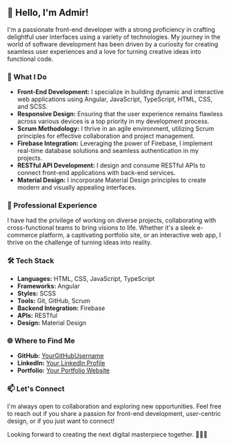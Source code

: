 ## 👋 Hello, I'm Admir!

I'm a passionate front-end developer with a strong proficiency in crafting delightful user interfaces using a variety of technologies. My journey in the world of software development has been driven by a curiosity for creating seamless user experiences and a love for turning creative ideas into functional code.

### 🚀 What I Do

- **Front-End Development:** I specialize in building dynamic and interactive web applications using Angular, JavaScript, TypeScript, HTML, CSS, and SCSS.
- **Responsive Design:** Ensuring that the user experience remains flawless across various devices is a top priority in my development process.
- **Scrum Methodology:** I thrive in an agile environment, utilizing Scrum principles for effective collaboration and project management.
- **Firebase Integration:** Leveraging the power of Firebase, I implement real-time database solutions and seamless authentication in my projects.
- **RESTful API Development:** I design and consume RESTful APIs to connect front-end applications with back-end services.
- **Material Design:** I incorporate Material Design principles to create modern and visually appealing interfaces.

### 💼 Professional Experience

I have had the privilege of working on diverse projects, collaborating with cross-functional teams to bring visions to life. Whether it's a sleek e-commerce platform, a captivating portfolio site, or an interactive web app, I thrive on the challenge of turning ideas into reality.

### 🛠️ Tech Stack

- **Languages:** HTML, CSS, JavaScript, TypeScript
- **Frameworks:** Angular
- **Styles:** SCSS
- **Tools:** Git, GitHub, Scrum
- **Backend Integration:** Firebase
- **APIs:** RESTful
- **Design:** Material Design

### 🌐 Where to Find Me

- **GitHub:** [YourGitHubUsername](https://github.com/YourGitHubUsername)
- **LinkedIn:** [Your LinkedIn Profile](https://www.linkedin.com/in/your-linkedin-profile)
- **Portfolio:** [Your Portfolio Website](https://www.yourportfoliosite.com)

### 📫 Let's Connect

I'm always open to collaboration and exploring new opportunities. Feel free to reach out if you share a passion for front-end development, user-centric design, or if you just want to connect!

Looking forward to creating the next digital masterpiece together. 👨‍💻✨

